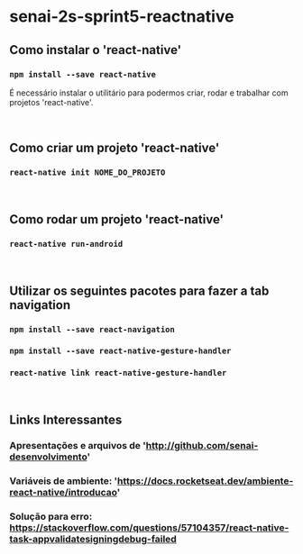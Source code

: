 ﻿# senai-2s-sprint5-reactnative
## Como instalar o 'react-native'
### `npm install --save react-native`
É necessário instalar o utilitário para podermos criar, rodar e trabalhar com projetos 'react-native'.

<br />

## Como criar um projeto 'react-native'
### `react-native init NOME_DO_PROJETO`

<br />

## Como rodar um projeto 'react-native'
### `react-native run-android`

<br />

## Utilizar os seguintes pacotes para fazer a tab navigation
### `npm install --save react-navigation`
### `npm install --save react-native-gesture-handler`
### `react-native link react-native-gesture-handler`

<br />

## Links Interessantes
### Apresentações e arquivos de 'http://github.com/senai-desenvolvimento'
### Variáveis de ambiente: 'https://docs.rocketseat.dev/ambiente-react-native/introducao'
### Solução para erro: https://stackoverflow.com/questions/57104357/react-native-task-appvalidatesigningdebug-failed
